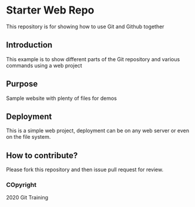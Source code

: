 # Starter Web Repo

This repository is for showing how to use Git and Github together

## Introduction

This example is to show different parts of the Git repository and various commands using a web project

## Purpose

Sample website with plenty of files for demos

## Deployment

This is a simple web project, deployment can be on any web server or even on the file system.

## How to contribute?
Please fork this repository and then issue pull request for review.

### COpyright
2020 Git Training